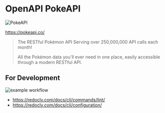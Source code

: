 # OpenAPI PokeAPI

![PokeAPI](https://pokeapi.co/static/pokeapi_256.3fa72200.png)

https://pokeapi.co/

> The RESTful Pokémon API
> Serving over 250,000,000 API calls each month!
>
> All the Pokémon data you'll ever need in one place,
> easily accessible through a modern RESTful API.

## For Development

![example workflow](https://github.com/sonohara/openapi-pokeapi/actions/workflows/main.yml/badge.svg)

- https://redocly.com/docs/cli/commands/lint/
- https://redocly.com/docs/cli/configuration/
